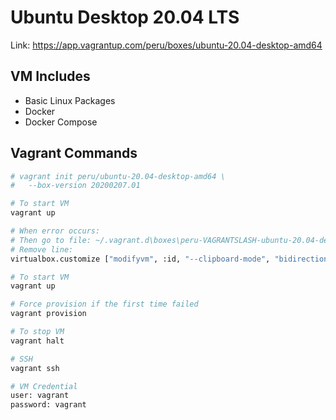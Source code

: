 # Ubuntu Desktop 20.04 LTS

Link: https://app.vagrantup.com/peru/boxes/ubuntu-20.04-desktop-amd64

## VM Includes

- Basic Linux Packages
- Docker
- Docker Compose

## Vagrant Commands

```bash
# vagrant init peru/ubuntu-20.04-desktop-amd64 \
#   --box-version 20200207.01

# To start VM
vagrant up

# When error occurs:
# Then go to file: ~/.vagrant.d\boxes\peru-VAGRANTSLASH-ubuntu-20.04-desktop-amd64\20200207.01\virtualbox
# Remove line: 
virtualbox.customize ["modifyvm", :id, "--clipboard-mode", "bidirectional"]

# To start VM
vagrant up

# Force provision if the first time failed
vagrant provision

# To stop VM 
vagrant halt

# SSH
vagrant ssh

# VM Credential
user: vagrant
password: vagrant
```
